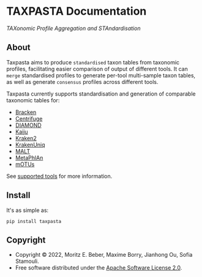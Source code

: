 # TAXPASTA Documentation

_TAXonomic Profile Aggregation and STAndardisation_

## About

Taxpasta aims to produce `standardised` taxon tables from taxonomic profiles, facilitating easier comparison of output of different tools. It can `merge` standardised profiles to generate per-tool multi-sample taxon tables, as well as generate `consensus` profiles across different tools.

Taxpasta currently supports standardisation and generation of comparable taxonomic tables for:

-   [Bracken](https://ccb.jhu.edu/software/bracken/)
-   [Centrifuge](https://ccb.jhu.edu/software/centrifuge/)
-   [DIAMOND](https://github.com/bbuchfink/diamond)
-   [Kaiju](https://kaiju.binf.ku.dk/)
-   [Kraken2](https://ccb.jhu.edu/software/kraken2/)
-   [KrakenUniq](https://github.com/fbreitwieser/krakenuniq)
-   [MALT](https://uni-tuebingen.de/fakultaeten/mathematisch-naturwissenschaftliche-fakultaet/fachbereiche/informatik/lehrstuehle/algorithms-in-bioinformatics/software/malt/)
-   [MetaPhlAn](https://segatalab.cibio.unitn.it/tools/metaphlan/index.html)
-   [mOTUs](https://motu-tool.org/)

See [supported tools](supported_tools/index) for more information.

## Install

It's as simple as:

```shell
pip install taxpasta
```

## Copyright

-   Copyright © 2022, Moritz E. Beber, Maxime Borry, Jianhong Ou, Sofia Stamouli.
-   Free software distributed under the [Apache Software License
    2.0](https://www.apache.org/licenses/LICENSE-2.0).

